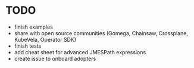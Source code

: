 # TODO

* finish examples
* share with open source communities (Gomega, Chainsaw, Crossplane, KubeVela, Operator SDK)
* finish tests
* add cheat sheet for advanced JMESPath expressions
* create issue to onboard adopters
